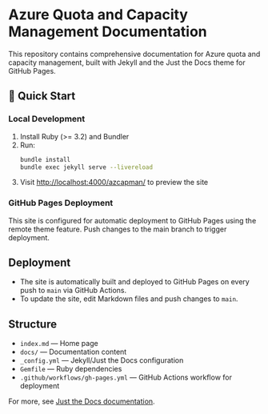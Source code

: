 # Azure Quota and Capacity Management Documentation

This repository contains comprehensive documentation for Azure quota and capacity management, built with Jekyll and the Just the Docs theme for GitHub Pages.

## 🚀 Quick Start

### Local Development

1. Install Ruby (>= 3.2) and Bundler
2. Run:
   ```sh
   bundle install
   bundle exec jekyll serve --livereload
   ```
3. Visit [http://localhost:4000/azcapman/](http://localhost:4000/azcapman/) to preview the site

### GitHub Pages Deployment

This site is configured for automatic deployment to GitHub Pages using the remote theme feature. Push changes to the main branch to trigger deployment.

## Deployment

- The site is automatically built and deployed to GitHub Pages on every push to `main` via GitHub Actions.
- To update the site, edit Markdown files and push changes to `main`.

## Structure

- `index.md` — Home page
- `docs/` — Documentation content
- `_config.yml` — Jekyll/Just the Docs configuration
- `Gemfile` — Ruby dependencies
- `.github/workflows/gh-pages.yml` — GitHub Actions workflow for deployment

For more, see [Just the Docs documentation](https://just-the-docs.github.io/just-the-docs/docs/).